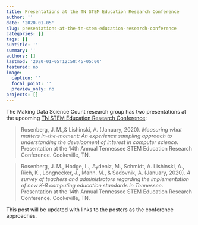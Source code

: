 ```yaml
---
title: Presentations at the TN STEM Education Research Conference
author: ''
date: '2020-01-05'
slug: presentations-at-the-tn-stem-education-research-conference
categories: []
tags: []
subtitle: ''
summary: ''
authors: []
lastmod: '2020-01-05T12:58:45-05:00'
featured: no
image:
  caption: ''
  focal_point: ''
  preview_only: no
projects: []
---
```


The Making Data Science Count research group has two presentations at the upcoming [TN STEM Education Research Conference](https://www.tntech.edu/education/stem/tennessee-stem-education-research-conference.php):

> Rosenberg, J. M.,& Lishinski, A. (January, 2020). *Measuring what matters in-the-moment: An experience sampling approach to understanding the development of interest in computer science*. Presentation at the 14th Annual Tennessee STEM Education Research Conference. Cookeville, TN.

> Rosenberg, J. M., Hodge, L., Aydeniz, M., Schmidt, A. Lishinski, A., Rich, K., Longnecker, J., Mann. M., & Sadovnik, A. (January, 2020). *A survey of teachers and administrators regarding the implementation of new K-8 computing education standards in Tennessee*. Presentation at the 14th Annual Tennessee STEM Education Research Conference. Cookeville, TN.

This post will be updated with links to the posters as the conference approaches.